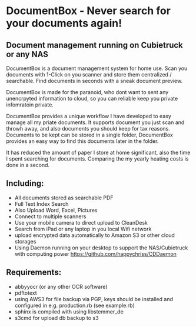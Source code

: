 DocumentBox - Never search for your documents again!
==================

Document management running on Cubietruck or any NAS
----------------------------

DocumentBox is a document management system for home use. Scan you documents with 1-Click on you scanner and store them 
centralized / searchable. Find documents in seconds with a sneak document preview.

DocumentBox is made for the paranoid, who dont want to sent any unencrpyted information to cloud, so you can reliable keep
you private infomratoin private.

DocumentBox provides a unique workflow I have developed to easy manage all my priate documents. 
It supports document you just scan and throwh away, and also documents you  should keep for tax reasons. Documents to be 
kept can be stored in a single folder, DocumentBox provides an easy way to find this documents later in the folder.

It has reduced the amount of paper I store at home significant, also the time I spent searching for documents. Comparing 
the my yearly heating costs is done in a second.

 
Including:
-----------

  * All documents stored as searchable PDF
  * Full Text Index Search
  * Also Upload Word, Excel, Pictures
  * Connect to multiple scanners
  * Use your mobile camera to direct upload to CleanDesk
  * Search from iPad or any laptop in you local Wifi network
  * upload encrypted data automatically to Amazon S3 or other cloud storages
  * Using Daemon running on your desktop to support the NAS/Cubietruck with computing power
    https://github.com/happychriss/CDDaemon

   

Requirements:
--------
  * abbyyocr (or any other OCR software)
  * pdftotext
  * using AWS3 for file backup via PGP, keys should be installed and configured in e.g. production.rb (see example.rb)
  * sphinx is compiled with using libstemmer_de
  * s3cmd for upload db backup to s3

  
  
  
